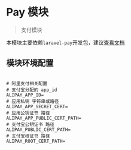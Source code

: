 # Pay 模块

> 支付模块

本模块主要依赖`laravel-pay`开发包，建议[查看文档](https://pay.yansongda.cn/)

## 模块环境配置

```env

# 阿里支付相关配置
# 支付宝分配的 app_id
ALIPAY_APP_ID=
# 应用私钥 字符串或路径
ALIPAY_APP_SECRET_CERT=
# 应用公钥证书 路径
ALIPAY_APP_PUBLIC_CERT_PATH=
# 支付宝公钥证书 路径
ALIPAY_PUBLIC_CERT_PATH=
# 支付宝根证书 路径
ALIPAY_ROOT_CERT_PATH=

```
